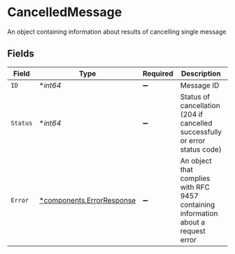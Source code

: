 # CancelledMessage

An object containing information about results of cancelling single message


## Fields

| Field                                                                              | Type                                                                               | Required                                                                           | Description                                                                        | Example                                                                            |
| ---------------------------------------------------------------------------------- | ---------------------------------------------------------------------------------- | ---------------------------------------------------------------------------------- | ---------------------------------------------------------------------------------- | ---------------------------------------------------------------------------------- |
| `ID`                                                                               | **int64*                                                                           | :heavy_minus_sign:                                                                 | Message ID                                                                         | 43456                                                                              |
| `Status`                                                                           | **int64*                                                                           | :heavy_minus_sign:                                                                 | Status of cancellation (204 if cancelled successfully or error status code)        | 400                                                                                |
| `Error`                                                                            | [*components.ErrorResponse](../../models/components/errorresponse.md)              | :heavy_minus_sign:                                                                 | An object that complies with RFC 9457 containing information about a request error |                                                                                    |